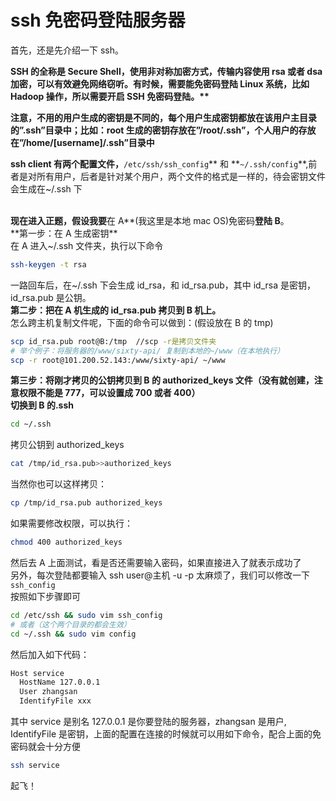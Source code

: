 # ssh 免密码登陆服务器

首先，还是先介绍一下 ssh。

**SSH 的全称是 Secure Shell，使用非对称加密方式，传输内容使用 rsa 或者 dsa 加密，可以有效避免网络窃听。有时候，需要能免密码登陆 Linux 系统，比如 Hadoop 操作，所以需要开启 SSH 免密码登陆。\*\***

**注意，不用的用户生成的密钥是不同的，每个用户生成密钥都放在该用户主目录的”.ssh”目录中；比如：root 生成的密钥存放在”/root/.ssh”，个人用户的存放在”/home/[username]/.ssh”目录中**

**ssh client 有两个配置文件，**`/etc/ssh/ssh_config`** 和 **`~/.ssh/config`\*\*,前者是对所有用户，后者是针对某个用户，两个文件的格式是一样的，待会密钥文件会生成在~/.ssh 下

**<br />现在进入正题，假设我要**在 A**(我这里是本地 mac OS)免密码**登陆 B**。<br />**第一步：在 A 生成密钥\*\*<br />在 A 进入~/.ssh 文件夹，执行以下命令

```bash
ssh-keygen -t rsa
```

一路回车后，在~/.ssh 下会生成 id_rsa，和 id_rsa.pub，其中 id_rsa 是密钥，id_rsa.pub 是公钥。<br />**第二步：把在 A 机生成的 id_rsa.pub 拷贝到 B 机上。**<br />怎么跨主机复制文件呢，下面的命令可以做到：(假设放在 B 的 tmp)

```bash
scp id_rsa.pub root@B:/tmp  //scp -r是拷贝文件夹
# 举个例子：将服务器的/www/sixty-api/ 复制到本地的~/www（在本地执行）
scp -r root@101.200.52.143:/www/sixty-api/ ~/www
```

**第三步：将刚才拷贝的公钥拷贝到 B 的 authorized_keys 文件（没有就创建，注意权限不能是 777，可以设置成 700 或者 400）**<br />**切换到 B 的.ssh**

```bash
cd ~/.ssh
```

拷贝公钥到 authorized_keys

```bash
cat /tmp/id_rsa.pub>>authorized_keys
```

当然你也可以这样拷贝：

```bash
cp /tmp/id_rsa.pub authorized_keys
```

如果需要修改权限，可以执行：

```bash
chmod 400 authorized_keys
```

然后去 A 上面测试，看是否还需要输入密码，如果直接进入了就表示成功了<br />另外，每次登陆都要输入 ssh user@主机 -u -p 太麻烦了，我们可以修改一下`ssh_config`<br />按照如下步骤即可<br />

```bash
cd /etc/ssh && sudo vim ssh_config
# 或者（这个两个目录的都会生效）
cd ~/.ssh && sudo vim config
```

然后加入如下代码：<br />

```bash
Host service
  HostName 127.0.0.1
  User zhangsan
  IdentifyFile xxx
```

其中 service 是别名 127.0.0.1 是你要登陆的服务器，zhangsan 是用户, IdentifyFile 是密钥，上面的配置在连接的时候就可以用如下命令，配合上面的免密码就会十分方便<br />

```bash
ssh service
```

起飞！
